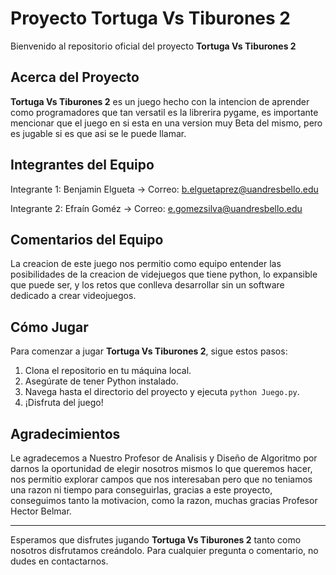 # Proyecto Tortuga Vs Tiburones 2

Bienvenido al repositorio oficial del proyecto **Tortuga Vs Tiburones 2**

## Acerca del Proyecto

**Tortuga Vs Tiburones 2** es un juego hecho con la intencion de aprender como programadores que tan versatil es la librerira pygame, es importante mencionar que el juego en si esta en una version muy Beta del mismo, pero es jugable si es que asi se le puede llamar.

## Integrantes del Equipo
Integrante 1: Benjamin Elgueta -> Correo: b.elguetaprez@uandresbello.edu

Integrante 2: Efraín Goméz -> Correo: e.gomezsilva@uandresbello.edu

## Comentarios del Equipo

La creacion de este juego nos permitio como equipo entender las posibilidades de la creacion de videjuegos que tiene python, lo expansible que puede ser, y los retos que conlleva desarrollar sin un software dedicado a crear videojuegos.

## Cómo Jugar

Para comenzar a jugar **Tortuga Vs Tiburones 2**, sigue estos pasos:

1. Clona el repositorio en tu máquina local.
2. Asegúrate de tener Python instalado.
3. Navega hasta el directorio del proyecto y ejecuta `python Juego.py`.
4. ¡Disfruta del juego!

## Agradecimientos

Le agradecemos a Nuestro Profesor de Analisis y Diseño de Algoritmo por darnos la oportunidad de elegir nosotros mismos lo que queremos hacer, nos permitio explorar campos que nos interesaban pero que no teniamos una razon ni tiempo para conseguirlas, gracias a este proyecto, conseguimos tanto la motivacion, como la razon, muchas gracias Profesor Hector Belmar.

---

Esperamos que disfrutes jugando **Tortuga Vs Tiburones 2** tanto como nosotros disfrutamos creándolo. Para cualquier pregunta o comentario, no dudes en contactarnos.

